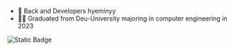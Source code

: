 - 👋 Back and Developers hyeminyy
- 👩‍🎓 Graduated from Deu-University majoring in computer engineering in 2023

![Static Badge](https://img.shields.io/badge/:badgeContent)


<!---
hyeminyy/hyeminyy is a ✨ special ✨ repository because its `README.md` (this file) appears on your GitHub profile.
You can click the Preview link to take a look at your changes.
--->
